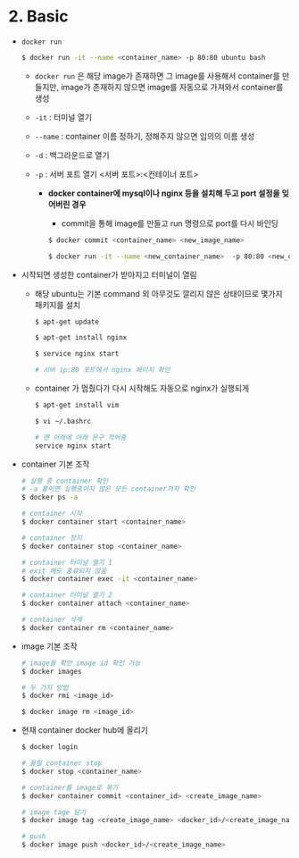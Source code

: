 # 2. Basic

- `docker run`

  ```bash
  $ docker run -it --name <container_name> -p 80:80 ubuntu bash
  ```

  - `docker run` 은 해당 image가 존재하면 그 image를 사용해서 container를 만들지만, image가 존재하지 않으면 image를 자동으로 가져와서 container를 생성

  - `-it` : 터미널 열기

  - `--name` : container 이름 정하기, 정해주지 않으면 임의의 이름 생성

  - `-d` : 백그라운드로 열기

  - `-p` : 서버 포트 열기 <서버 포트>:<컨테이너 포트>

    - **docker container에 mysql이나 nginx 등을 설치해 두고 port 설정을 잊어버린 경우**

      - commit을 통해 image를 만들고 run 명령으로 port를 다시 바인딩

      ```bash
      $ docker commit <container_name> <new_image_name>
      
      $ docker run -it --name <new_container_name>  -p 80:80 <new_container_name> bash
      ```

- 시작되면 생성한 container가 받아지고 터미널이 열림

  - 해당 ubuntu는 기본 command 외 아무것도 깔리지 않은 상태이므로 몇가지 패키지를 설치

    ```bash
    $ apt-get update
    
    $ apt-get install nginx
    
    $ service nginx start
    
    # 서버 ip:80 포트에서 nginx 페이지 확인
    ```

  - container 가 멈췄다가 다시 시작해도 자동으로 nginx가 실행되게

    ```bash
    $ apt-get install vim
    
    $ vi ~/.bashrc
    
    # 맨 아래에 아래 문구 적어줌
    service nginx start
    ```

- container 기본 조작

  ```bash
  # 실행 중 container 확인
  # -a 붙이면 실행중이지 않은 모든 container까지 확인
  $ docker ps -a
  
  # container 시작
  $ docker container start <container_name>
  
  # container 정지
  $ docker container stop <container_name>
  
  # container 터미널 열기 1
  # exit 해도 종료되지 않음
  $ docker container exec -it <container_name>
  
  # container 터미널 열기 2
  $ docker container attach <container_name>
  
  # container 삭제
  $ docker container rm <container_name>
  ```

- image 기본 조작

  ```bash
  # image들 확인 image id 확인 가능
  $ docker images
  
  # 두 가지 방법
  $ docker rmi <image_id>
  
  $ docker image rm <image_id>
  ```

- 현재 container docker hub에 올리기

  ```bash
  $ docker login
  
  # 올릴 container stop
  $ docker stop <container_name>
  
  # container를 image로 묶기
  $ docker container commit <container_id> <create_image_name>
  
  # image tage 달기
  $ docker image tag <create_image_name> <docker_id>/<create_image_name>
  
  # push
  $ docker image push <docker_id>/<create_image_name>
  ```

  